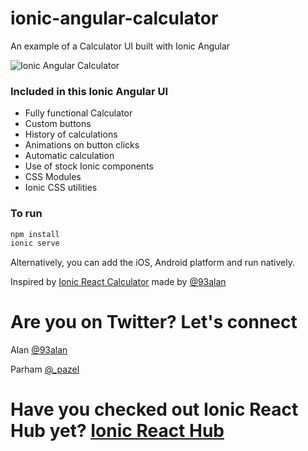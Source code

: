# ionic-angular-calculator
An example of a Calculator UI built with Ionic Angular

![Ionic Angular Calculator]()

### Included in this Ionic Angular UI
* Fully functional Calculator
* Custom buttons
* History of calculations
* Animations on button clicks
* Automatic calculation
* Use of stock Ionic components
* CSS Modules
* Ionic CSS utilities

### To run

```javascript
npm install
ionic serve
```

Alternatively, you can add the iOS, Android platform and run natively.

Inspired by [Ionic React Calculator](https://ionicreacthub.com/ionic-react-calculator) made by [@93alan](https://twitter.com/93alan)
# Are you on Twitter? Let's connect 
Alan [@93alan](https://twitter.com/93alan)

Parham [@_pazel](https://twitter.com/_pazel)

# Have you checked out Ionic React Hub yet? [Ionic React Hub](https://ionicreacthub.com)
